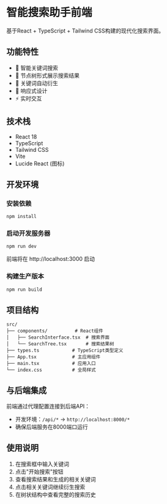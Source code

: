 # 智能搜索助手前端

基于React + TypeScript + Tailwind CSS构建的现代化搜索界面。

## 功能特性

- 🎯 智能关键词搜索
- 🌳 节点树形式展示搜索结果
- 🔄 关键词自动衍生
- 📱 响应式设计
- ⚡ 实时交互

## 技术栈

- React 18
- TypeScript
- Tailwind CSS
- Vite
- Lucide React (图标)

## 开发环境

### 安装依赖

```bash
npm install
```

### 启动开发服务器

```bash
npm run dev
```

前端将在 http://localhost:3000 启动

### 构建生产版本

```bash
npm run build
```

## 项目结构

```
src/
├── components/          # React组件
│   ├── SearchInterface.tsx  # 搜索界面
│   └── SearchTree.tsx       # 搜索结果树
├── types.ts            # TypeScript类型定义
├── App.tsx             # 主应用组件
├── main.tsx            # 应用入口
└── index.css           # 全局样式
```

## 与后端集成

前端通过代理配置连接到后端API：

- 开发环境：`/api/*` -> `http://localhost:8000/*`
- 确保后端服务在8000端口运行

## 使用说明

1. 在搜索框中输入关键词
2. 点击"开始搜索"按钮
3. 查看搜索结果和生成的相关关键词
4. 点击相关关键词继续衍生搜索
5. 在树状结构中查看完整的搜索历史 